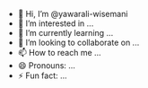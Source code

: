 - 👋 Hi, I’m @yawarali-wisemani
- 👀 I’m interested in ...
- 🌱 I’m currently learning ...
- 💞️ I’m looking to collaborate on ...
- 📫 How to reach me ...
- 😄 Pronouns: ...
- ⚡ Fun fact: ...

<!---
yawarali-wisemani/yawarali-wisemani is a ✨ special ✨ repository because its `README.md` (this file) appears on your GitHub profile.
You can click the Preview link to take a look at your changes.
--->
